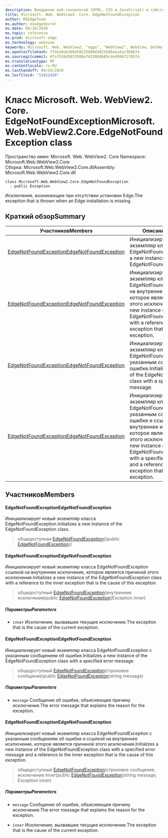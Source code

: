```yaml
---
description: Внедрение веб-технологий (HTML, CSS и JavaScript) в собственные приложения с помощью элемента управления Microsoft Edge WebView2
title: Microsoft. Web. WebView2. Core. EdgeNotFoundException
author: MSEdgeTeam
ms.author: msedgedevrel
ms.date: 09/10/2020
ms.topic: reference
ms.prod: microsoft-edge
ms.technology: webview
keywords: Microsoft. Web. WebView2, "ядро", "WebView2", WebView, DotNet, WPF, WinForms, App, EDGE, CoreWebView2, CoreWebView2Controller, браузерный элемент управления, EDGE HTML, Microsoft. Web. WebView2
ms.openlocfilehash: f74e28eb206458525b0043023e80aea3ac368674
ms.sourcegitcommit: 0faf538d5033508af4320b9b89c4ed99872f0574
ms.translationtype: MT
ms.contentlocale: ru-RU
ms.lasthandoff: 09/10/2020
ms.locfileid: "11012426"
---
```

# <span data-ttu-id="1c830-104">Класс Microsoft. Web. WebView2. Core. EdgeNotFoundException</span><span class="sxs-lookup"><span data-stu-id="1c830-104">Microsoft.Web.WebView2.Core.EdgeNotFoundException class</span></span> 

<span data-ttu-id="1c830-105">Пространство имен: Microsoft. Web. WebView2. Core </span><span class="sxs-lookup"><span data-stu-id="1c830-105">Namespace: Microsoft.Web.WebView2.Core</span></span>\
<span data-ttu-id="1c830-106">Сборка: Microsoft.Web.WebView2.Core.dll</span><span class="sxs-lookup"><span data-stu-id="1c830-106">Assembly: Microsoft.Web.WebView2.Core.dll</span></span>

```
class Microsoft.Web.WebView2.Core.EdgeNotFoundException
  : public Exception
```

<span data-ttu-id="1c830-107">Исключение, возникающее при отсутствии установки Edge.</span><span class="sxs-lookup"><span data-stu-id="1c830-107">The exception that is thrown when an Edge installation is missing.</span></span>

## <span data-ttu-id="1c830-108">Краткий обзор</span><span class="sxs-lookup"><span data-stu-id="1c830-108">Summary</span></span>

 <span data-ttu-id="1c830-109">Участников</span><span class="sxs-lookup"><span data-stu-id="1c830-109">Members</span></span>                        | <span data-ttu-id="1c830-110">Описания</span><span class="sxs-lookup"><span data-stu-id="1c830-110">Descriptions</span></span>
--------------------------------|---------------------------------------------
[<span data-ttu-id="1c830-111">EdgeNotFoundException</span><span class="sxs-lookup"><span data-stu-id="1c830-111">EdgeNotFoundException</span></span>](#edgenotfoundexception) | <span data-ttu-id="1c830-112">Инициализирует новый экземпляр класса EdgeNotFoundException.</span><span class="sxs-lookup"><span data-stu-id="1c830-112">Initializes a new instance of the EdgeNotFoundException class.</span></span>
[<span data-ttu-id="1c830-113">EdgeNotFoundException</span><span class="sxs-lookup"><span data-stu-id="1c830-113">EdgeNotFoundException</span></span>](#edgenotfoundexception) | <span data-ttu-id="1c830-114">Инициализирует новый экземпляр класса EdgeNotFoundException ссылкой на внутреннее исключение, которое является причиной этого исключения.</span><span class="sxs-lookup"><span data-stu-id="1c830-114">Initializes a new instance of the EdgeNotFoundException class with a reference to the inner exception that is the cause of this exception.</span></span>
[<span data-ttu-id="1c830-115">EdgeNotFoundException</span><span class="sxs-lookup"><span data-stu-id="1c830-115">EdgeNotFoundException</span></span>](#edgenotfoundexception) | <span data-ttu-id="1c830-116">Инициализирует новый экземпляр класса EdgeNotFoundException с указанным сообщением об ошибке.</span><span class="sxs-lookup"><span data-stu-id="1c830-116">Initializes a new instance of the EdgeNotFoundException class with a specified error message.</span></span>
[<span data-ttu-id="1c830-117">EdgeNotFoundException</span><span class="sxs-lookup"><span data-stu-id="1c830-117">EdgeNotFoundException</span></span>](#edgenotfoundexception) | <span data-ttu-id="1c830-118">Инициализирует новый экземпляр класса EdgeNotFoundException с указанным сообщением об ошибке и ссылкой на внутреннее исключение, которое является причиной этого исключения.</span><span class="sxs-lookup"><span data-stu-id="1c830-118">Initializes a new instance of the EdgeNotFoundException class with a specified error message and a reference to the inner exception that is the cause of this exception.</span></span>

## <span data-ttu-id="1c830-119">Участников</span><span class="sxs-lookup"><span data-stu-id="1c830-119">Members</span></span>

#### <span data-ttu-id="1c830-120">EdgeNotFoundException</span><span class="sxs-lookup"><span data-stu-id="1c830-120">EdgeNotFoundException</span></span> 

<span data-ttu-id="1c830-121">Инициализирует новый экземпляр класса EdgeNotFoundException.</span><span class="sxs-lookup"><span data-stu-id="1c830-121">Initializes a new instance of the EdgeNotFoundException class.</span></span>

> <span data-ttu-id="1c830-122">общедоступная [EdgeNotFoundException](#edgenotfoundexception)()</span><span class="sxs-lookup"><span data-stu-id="1c830-122">public [EdgeNotFoundException](#edgenotfoundexception)()</span></span>

#### <span data-ttu-id="1c830-123">EdgeNotFoundException</span><span class="sxs-lookup"><span data-stu-id="1c830-123">EdgeNotFoundException</span></span> 

<span data-ttu-id="1c830-124">Инициализирует новый экземпляр класса EdgeNotFoundException ссылкой на внутреннее исключение, которое является причиной этого исключения.</span><span class="sxs-lookup"><span data-stu-id="1c830-124">Initializes a new instance of the EdgeNotFoundException class with a reference to the inner exception that is the cause of this exception.</span></span>

> <span data-ttu-id="1c830-125">общедоступный [EdgeNotFoundException](#edgenotfoundexception)(внутренние исключения)</span><span class="sxs-lookup"><span data-stu-id="1c830-125">public [EdgeNotFoundException](#edgenotfoundexception)(Exception inner)</span></span>

##### <span data-ttu-id="1c830-126">Параметры</span><span class="sxs-lookup"><span data-stu-id="1c830-126">Parameters</span></span>
* `inner` <span data-ttu-id="1c830-127">Исключение, вызвавшее текущее исключение.</span><span class="sxs-lookup"><span data-stu-id="1c830-127">The exception that is the cause of the current exception.</span></span>

#### <span data-ttu-id="1c830-128">EdgeNotFoundException</span><span class="sxs-lookup"><span data-stu-id="1c830-128">EdgeNotFoundException</span></span> 

<span data-ttu-id="1c830-129">Инициализирует новый экземпляр класса EdgeNotFoundException с указанным сообщением об ошибке.</span><span class="sxs-lookup"><span data-stu-id="1c830-129">Initializes a new instance of the EdgeNotFoundException class with a specified error message.</span></span>

> <span data-ttu-id="1c830-130">общедоступный [EdgeNotFoundException](#edgenotfoundexception)(строковое сообщение)</span><span class="sxs-lookup"><span data-stu-id="1c830-130">public [EdgeNotFoundException](#edgenotfoundexception)(string message)</span></span>

##### <span data-ttu-id="1c830-131">Параметры</span><span class="sxs-lookup"><span data-stu-id="1c830-131">Parameters</span></span>
* `message` <span data-ttu-id="1c830-132">Сообщение об ошибке, объясняющее причину исключения.</span><span class="sxs-lookup"><span data-stu-id="1c830-132">The error message that explains the reason for the exception.</span></span>

#### <span data-ttu-id="1c830-133">EdgeNotFoundException</span><span class="sxs-lookup"><span data-stu-id="1c830-133">EdgeNotFoundException</span></span> 

<span data-ttu-id="1c830-134">Инициализирует новый экземпляр класса EdgeNotFoundException с указанным сообщением об ошибке и ссылкой на внутреннее исключение, которое является причиной этого исключения.</span><span class="sxs-lookup"><span data-stu-id="1c830-134">Initializes a new instance of the EdgeNotFoundException class with a specified error message and a reference to the inner exception that is the cause of this exception.</span></span>

> <span data-ttu-id="1c830-135">общедоступный [EdgeNotFoundException](#edgenotfoundexception)(строковое сообщение, исключение Inner)</span><span class="sxs-lookup"><span data-stu-id="1c830-135">public [EdgeNotFoundException](#edgenotfoundexception)(string message, Exception inner)</span></span>

##### <span data-ttu-id="1c830-136">Параметры</span><span class="sxs-lookup"><span data-stu-id="1c830-136">Parameters</span></span>
* `message` <span data-ttu-id="1c830-137">Сообщение об ошибке, объясняющее причину исключения.</span><span class="sxs-lookup"><span data-stu-id="1c830-137">The error message that explains the reason for the exception.</span></span> 

* `inner` <span data-ttu-id="1c830-138">Исключение, вызвавшее текущее исключение.</span><span class="sxs-lookup"><span data-stu-id="1c830-138">The exception that is the cause of the current exception.</span></span>


